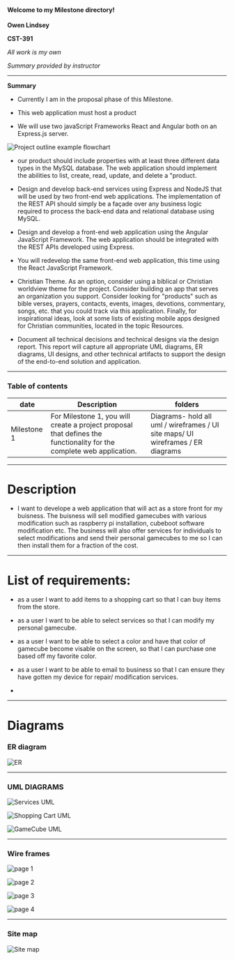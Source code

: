 #### Welcome to my Milestone directory!
**Owen Lindsey**

**CST-391**

_All work is my own_

_Summary provided by instructor_ 

---
**Summary**


- Currently I am in the proposal phase of this Milestone. 


- This web application must host a product

- We will use two javaScript Frameworks React and Angular both on an Express.js server. 

![Project outline example flowchart ](https://gitlab.com/cst-3914/javascript-web-application-development/-/raw/main/Milestone/milestone1/UML%20/%20ER%20Diagrams/Cst-391_milestoneExampleFlowchart.png)


- our product should include properties with at least three different data types in the MySQL database. The web application should implement the abilities to list, create, read, update, and delete a "product.

- Design and develop back-end services using Express and NodeJS that will be used by two front-end web applications. The implementation of the REST API should simply be a façade over any business logic required to process the back-end data and relational database using MySQL.

- Design and develop a front-end web application using the Angular JavaScript Framework. The web application should be integrated with the REST APIs developed using Express.

- You will redevelop the same front-end web application, this time using the React JavaScript Framework. 

- Christian Theme. As an option, consider using a biblical or Christian worldview theme for the project. Consider building an app that serves an organization you support. Consider looking for "products" such as bible verses, prayers, contacts, events, images, devotions, commentary, songs, etc. that you could track via this application. Finally, for inspirational ideas, look at some lists of existing mobile apps designed for Christian communities, located in the topic Resources. 

- Document all technical decisions and technical designs via the design report. This report will capture all appropriate UML diagrams, ER diagrams, UI designs, and other technical artifacts to support the design of the end-to-end solution and application.

---
### Table of contents

| date  | Description | folders        |
| ------ | ------ | ----------- | 
| Milestone 1 |  For Milestone 1, you will create a project proposal that defines the functionality for the complete web application.      | Diagrams- hold all uml / wireframes / UI site maps/ UI wireframes / ER diagrams |

---
# Description

- I want to develope a web application that will act as a store front for my buisness. The buisness will sell modified gamecubes with various modification such as raspberry pi installation, cubeboot software modification etc. The business will also offer services for individuals to select modifications and send their personal gamecubes to me so I can then install them for a fraction of the cost. 
---
# List of requirements:

  
- as a user I want to add items to a shopping cart so that I can buy items from the store.

- as a user I want to be able to select services so that I can modify my personal gamecube. 
  

- as a user I want to be able to select a color and have that color of gamecube become visable on the screen, so that I can purchase one based off my favorite color. 


- as a user I want to be able to email to business so that I can ensure they have gotten my device for repair/ modification services.
- 

---
# Diagrams 

### ER diagram 
![ER](https://github.com/omniV1/CST-391/blob/main/docs/Milestone/Diagrams/CST-391-ERDiagram.png)

---

### UML DIAGRAMS

![Services UML](https://github.com/omniV1/CST-391/blob/main/docs/Milestone/Diagrams/CST391-ServicesUML-Milestone1.drawio.png)

![Shopping Cart UML](https://github.com/omniV1/CST-391/blob/main/docs/Milestone/Diagrams/CST391-ShoppingCartUML-Milestone1.drawio%20(1).png)

![GameCube UML](https://github.com/omniV1/CST-391/blob/main/docs/Milestone/Diagrams/GameCube-Class.drawio.png)

---

### Wire frames 

![page 1](https://github.com/omniV1/CST-391/blob/main/docs/Milestone/Diagrams/Cst391-Wireframe-page-1.drawio.png)

![page 2](https://github.com/omniV1/CST-391/blob/main/docs/Milestone/Diagrams/CSt391-Wirefram-Page2.drawio.png)

![page 3](https://github.com/omniV1/CST-391/blob/main/docs/Milestone/Diagrams/CSt391-Wireframe-Page3.drawio.png)

![page 4](https://github.com/omniV1/CST-391/blob/main/docs/Milestone/Diagrams/CSt391-Wireframe-Page4.drawio.png)

---

### Site map

![Site map](https://github.com/omniV1/CST-391/blob/main/docs/Milestone/Diagrams/Cst-391-Sitemap-Milestone1.drawio.png)


